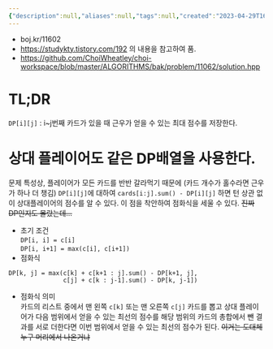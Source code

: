 ```yaml
---
{"description":null,"aliases":null,"tags":null,"created":"2023-04-29T16:19:33","updated":"2023-07-15T21:30:22","title":"11602 카드게임","dg-publish":true,"permalink":"/docs/algorithms/11602 카드게임/","dgPassFrontmatter":true}
---
```


- boj.kr/11602
- https://studykty.tistory.com/192 의 내용을 참고하여 품.
- https://github.com/ChoiWheatley/choi-workspace/blob/master/ALGORITHMS/bak/problem/11062/solution.hpp

# TL;DR

`DP[i][j]` : i~j번째 카드가 있을 때 근우가 얻을 수 있는 최대 점수를 저장한다.

# 상대 플레이어도 같은 DP배열을 사용한다.

문제 특성상, 플레이어가 모든 카드를 반반 갈라먹기 때문에 (카드 개수가 홀수라면 근우가 하나 더 챙김) `DP[i][j]`에 대하여 `cards[i:j].sum() - DP[i][j]` 하면 턴 상관 없이 상대플레이어의 점수를 알 수 있다. 이 점을 착안하여 점화식을 세울 수 있다. ~~진짜 DP인지도 몰랐는데...~~

- 초기 조건  
`DP[i, i] = c[i]`  
`DP[i, i+1] = max(c[i], c[i+1])`
- 점화식

```
DP[k, j] = max(c[k] + c[k+1 : j].sum() - DP[k+1, j],
			   c[j] + c[k : j-1].sum() - DP[k, j-1])
```

- 점화식 의미  
카드의 리스트 중에서 맨 왼쪽 `c[k]` 또는 맨 오른쪽 `c[j]` 카드를 뽑고 상대 플레이어가 다음 범위에서 얻을 수 있는 최선의 점수를 해당 범위의 카드의 총합에서 뺀 결과를 서로 더한다면 이번 범위에서 얻을 수 있는 최선의 점수가 된다. ~~이거는 도대체 누구 머리에서 나온거냐~~
